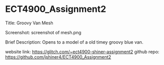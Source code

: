 # ECT4900_Assignment2
Title: Groovy Van Mesh

Screenshot: screenshot of mesh.png

Brief Description: Opens to a model of a old timey groovy blue van.

website link: https://glitch.com/~ect4900-shiner-assignment2
github repo: https://github.com/jshiner4/ECT4900_Assignment2

